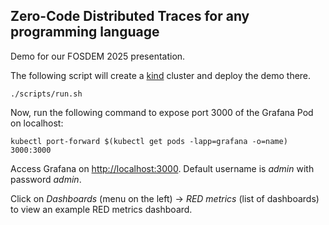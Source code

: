 Zero-Code Distributed Traces for any programming language
---------------------------------------------------------

Demo for our FOSDEM 2025 presentation.

The following script will create a [kind](https://kind.sigs.k8s.io/) cluster and deploy the demo there.

```
./scripts/run.sh
```

Now, run the following command to expose port 3000 of the Grafana Pod on localhost:

```
kubectl port-forward $(kubectl get pods -lapp=grafana -o=name) 3000:3000
```

Access Grafana on [http://localhost:3000](http://localhost:3000). Default username is _admin_ with password _admin_.

Click on _Dashboards_ (menu on the left) -> _RED metrics_ (list of dashboards) to view an example RED metrics dashboard.
